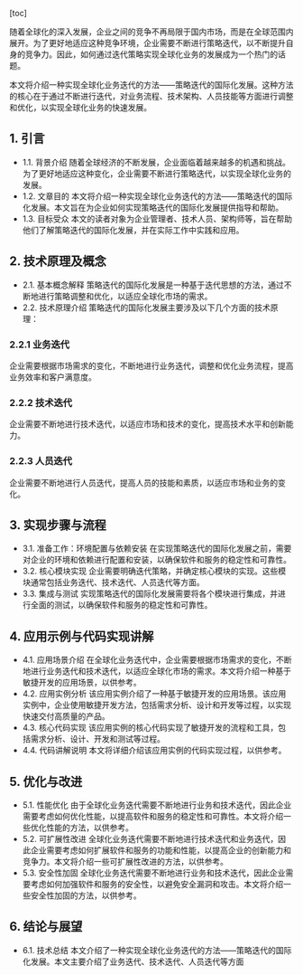 
[toc]                    
                
                
随着全球化的深入发展，企业之间的竞争不再局限于国内市场，而是在全球范围内展开。为了更好地适应这种竞争环境，企业需要不断进行策略迭代，以不断提升自身的竞争力。因此，如何通过迭代策略实现全球化业务的发展成为一个热门的话题。

本文将介绍一种实现全球化业务迭代的方法——策略迭代的国际化发展。这种方法的核心在于通过不断进行迭代，对业务流程、技术架构、人员技能等方面进行调整和优化，以实现全球化业务的快速发展。

## 1. 引言

- 1.1. 背景介绍
随着全球经济的不断发展，企业面临着越来越多的机遇和挑战。为了更好地适应这种变化，企业需要不断进行策略迭代，以实现全球化业务的发展。
- 1.2. 文章目的
本文将介绍一种实现全球化业务迭代的方法——策略迭代的国际化发展。本文旨在为企业如何实现策略迭代的国际化发展提供指导和帮助。
- 1.3. 目标受众
本文的读者对象为企业管理者、技术人员、架构师等，旨在帮助他们了解策略迭代的国际化发展，并在实际工作中实践和应用。

## 2. 技术原理及概念

- 2.1. 基本概念解释
策略迭代的国际化发展是一种基于迭代思想的方法，通过不断地进行策略调整和优化，以适应全球化市场的需求。
- 2.2. 技术原理介绍
策略迭代的国际化发展主要涉及以下几个方面的技术原理：

### 2.2.1 业务迭代
企业需要根据市场需求的变化，不断地进行业务迭代，调整和优化业务流程，提高业务效率和客户满意度。

### 2.2.2 技术迭代
企业需要不断地进行技术迭代，以适应市场和技术的变化，提高技术水平和创新能力。

### 2.2.3 人员迭代
企业需要不断地进行人员迭代，提高人员的技能和素质，以适应市场和业务的变化。

## 3. 实现步骤与流程

- 3.1. 准备工作：环境配置与依赖安装
在实现策略迭代的国际化发展之前，需要对企业的环境和依赖进行配置和安装，以确保软件和服务的稳定性和可靠性。
- 3.2. 核心模块实现
企业需要明确迭代策略，并确定核心模块的实现。这些模块通常包括业务迭代、技术迭代、人员迭代等方面。
- 3.3. 集成与测试
实现策略迭代的国际化发展需要将各个模块进行集成，并进行全面的测试，以确保软件和服务的稳定性和可靠性。

## 4. 应用示例与代码实现讲解

- 4.1. 应用场景介绍
在全球化业务迭代中，企业需要根据市场需求的变化，不断地进行业务迭代和技术迭代，以适应全球化市场的需求。本文将介绍一种基于敏捷开发的应用场景，以供参考。
- 4.2. 应用实例分析
该应用实例介绍了一种基于敏捷开发的应用场景。该应用实例中，企业使用敏捷开发方法，包括需求分析、设计和开发等过程，以实现快速交付高质量的产品。
- 4.3. 核心代码实现
该应用实例的核心代码实现了敏捷开发的流程和工具，包括需求分析、设计、开发和测试等过程。
- 4.4. 代码讲解说明
本文将详细介绍该应用实例的代码实现过程，以供参考。

## 5. 优化与改进

- 5.1. 性能优化
由于全球化业务迭代需要不断地进行业务和技术迭代，因此企业需要考虑如何优化性能，以提高软件和服务的稳定性和可靠性。本文将介绍一些优化性能的方法，以供参考。
- 5.2. 可扩展性改进
全球化业务迭代需要不断地进行技术迭代和业务迭代，因此企业需要考虑如何扩展软件和服务的功能和性能，以提高企业的创新能力和竞争力。本文将介绍一些可扩展性改进的方法，以供参考。
- 5.3. 安全性加固
全球化业务迭代需要不断地进行业务和技术迭代，因此企业需要考虑如何加强软件和服务的安全性，以避免安全漏洞和攻击。本文将介绍一些安全性加固的方法，以供参考。

## 6. 结论与展望

- 6.1. 技术总结
本文介绍了一种实现全球化业务迭代的方法——策略迭代的国际化发展。本文主要介绍了业务迭代、技术迭代、人员迭代等方面

